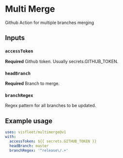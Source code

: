 # Multi Merge

Github Action for multiple branches merging

## Inputs

### `accessToken`

**Required** Github token. Usually secrets.GITHUB_TOKEN.

### `headBranch`

**Required** Branch to merge.

### `branchRegex`

Regex pattern for all branches to be updated.

## Example usage

```yaml
uses: visfleet/multimerge@v1
with:
  accessToken: ${{ secrets.GITHUB_TOKEN }}
  headBranch: master
  branchRegex: '^release\/.+'
```